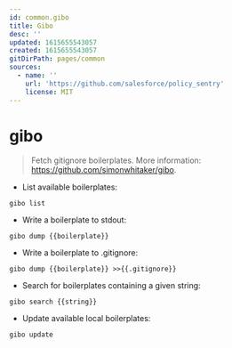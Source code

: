 ```yaml
---
id: common.gibo
title: Gibo
desc: ''
updated: 1615655543057
created: 1615655543057
gitDirPath: pages/common
sources:
  - name: ''
    url: 'https://github.com/salesforce/policy_sentry'
    license: MIT
---
```

# gibo

> Fetch gitignore boilerplates.
> More information: <https://github.com/simonwhitaker/gibo>.

- List available boilerplates:

`gibo list`

- Write a boilerplate to stdout:

`gibo dump {{boilerplate}}`

- Write a boilerplate to .gitignore:

`gibo dump {{boilerplate}} >>{{.gitignore}}`

- Search for boilerplates containing a given string:

`gibo search {{string}}`

- Update available local boilerplates:

`gibo update`


